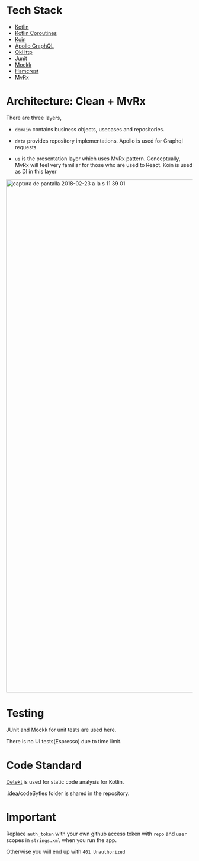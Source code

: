 # Tech Stack

* [Kotlin][1]
* [Kotlin Coroutines][2]
* [Koin][3]
* [Apollo GraphQL][4]
* [OkHttp][5]
* [Junit][6]
* [Mockk][7]
* [Hamcrest][8]
* [MvRx][9]


# Architecture: Clean + MvRx

There are three layers,

* `domain` contains business objects, usecases and repositories.

* `data` provides repository implementations. Apollo is used for Graphql requests.

* `ui` is the presentation layer which uses MvRx pattern. Conceptually, MvRx will feel very familiar for those who are used to React. Koin is used as DI in this layer

<img width="1381" alt="captura de pantalla 2018-02-23 a la s 11 39 01" src="https://user-images.githubusercontent.com/5893477/36608070-4cd45166-188e-11e8-977a-fc6e1cd8b359.png">


# Testing

JUnit and Mockk for unit tests are used here.

There is no UI tests(Espresso) due to time limit.


# Code Standard

[Detekt][10] is used for static code analysis for Kotlin.

.idea/codeSytles folder is shared in the repository.

# Important
Replace `auth_token` with your own github access token with `repo` and `user` scopes in `strings.xml` when you run the app.

Otherwise you will end up with `401 Unauthorized`

[1]: https://kotlinlang.org/
[2]: https://github.com/Kotlin/kotlinx.coroutines
[3]: https://github.com/InsertKoinIO/koin
[4]: https://github.com/apollographql/apollo-android
[5]: https://github.com/square/okhttp
[6]: http://developer.android.com/intl/es/reference/junit/framework/package-summary.html
[7]: https://mockk.io/
[8]: http://hamcrest.org/
[9]: https://github.com/airbnb/MvRx
[10]: https://github.com/arturbosch/detekt

